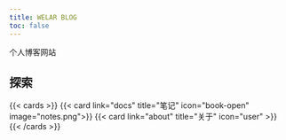 ```yaml
---
title: WELAR BLOG
toc: false
---
```


个人博客网站

## 探索

{{< cards >}}
  {{< card link="docs" title="笔记" icon="book-open" image="notes.png">}}
  {{< card link="about" title="关于" icon="user" >}}
{{< /cards >}}

